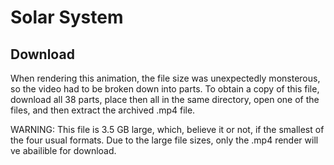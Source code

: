 # Solar System
## Download

When rendering this animation, the file size was unexpectedly monsterous, so the video had to be broken down into parts. To obtain a copy of this file, download all 38 parts, place then all in the same directory, open one of the files, and then extract the archived .mp4 file.

WARNING: This file is 3.5 GB large, which, believe it or not, if the smallest of the four usual formats. Due to the large file sizes, only the .mp4 render will ve abailible for download.